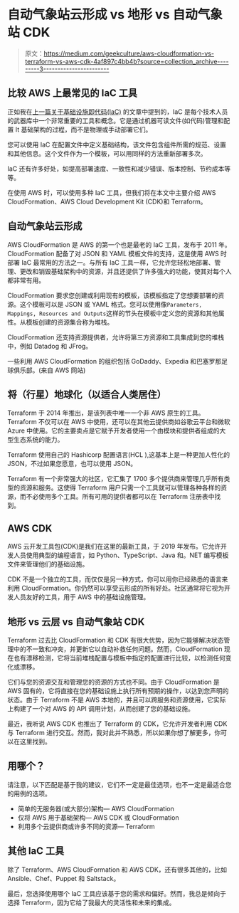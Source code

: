 # 自动气象站云形成 vs 地形 vs 自动气象站 CDK

> 原文：<https://medium.com/geekculture/aws-cloudformation-vs-terraform-vs-aws-cdk-4af897c4bb4b?source=collection_archive---------3----------------------->

## 比较 AWS 上最常见的 IaC 工具

正如我在[上一篇关于基础设施即代码(IaC)](/geekculture/what-is-infrastructure-as-code-iac-a10fef64f3b3) 的文章中提到的，IaC 是每个技术人员的武器库中一个非常重要的工具和概念。它是通过机器可读文件(如代码)管理和配置 It 基础架构的过程，而不是物理或手动部署它们。

您可以使用 IaC 在配置文件中定义基础结构，该文件包含组件所需的规范、设置和其他信息。这个文件作为一个模板，可以用同样的方法重新部署多次。

IaC 还有许多好处，如提高部署速度、一致性和减少错误、版本控制、节约成本等等。

在使用 AWS 时，可以使用多种 IaC 工具，但我们将在本文中主要介绍 AWS CloudFormation、AWS Cloud Development Kit (CDK)和 Terraform。

## 自动气象站云形成

AWS CloudFormation 是 AWS 的第一个也是最老的 IaC 工具，发布于 2011 年。CloudFormation 配备了对 JSON 和 YAML 模板文件的支持，这是使用 AWS 时部署 IaC 最常用的方法之一。与所有 IaC 工具一样，它允许您轻松地部署、管理、更改和销毁基础架构中的资源，并且还提供了许多强大的功能，使其对每个人都非常有用。

CloudFormation 要求您创建或利用现有的模板，该模板指定了您想要部署的资源。这个模板可以是 JSON 或 YAML 格式。您可以使用像`Parameters, Mappings, Resources and Outputs`这样的节头在模板中定义您的资源和其他属性。从模板创建的资源集合称为堆栈。

CloudFormation 还支持资源提供者，允许将第三方资源和工具集成到您的堆栈中，例如 Datadog 和 JFrog。

一些利用 AWS CloudFormation 的组织包括 GoDaddy、Expedia 和巴塞罗那足球俱乐部。(来自 AWS 网站)

## 将（行星）地球化（以适合人类居住）

Terraform 于 2014 年推出，是该列表中唯一一个非 AWS 原生的工具。Terraform 不仅可以在 AWS 中使用，还可以在其他云提供商如谷歌云平台和微软 Azure 中使用。它的主要卖点是它赋予开发者使用一个由模块和提供者组成的大型生态系统的能力。

Terraform 使用自己的 Hashicorp 配置语言(HCL ),这基本上是一种更加人性化的 JSON，不过如果您愿意，也可以使用 JSON。

Terraform 有一个非常强大的社区，它汇集了 1700 多个提供商来管理几乎所有类型的资源和服务。这使得 Terraform 用户只需一个工具就可以管理各种各样的资源，而不必使用多个工具。所有可用的提供者都可以在 Terraform 注册表中找到。

## AWS CDK

AWS 云开发工具包(CDK)是我们在这里的最新工具，于 2019 年发布。它允许开发人员使用典型的编程语言，如 Python、TypeScript、Java 和。NET 编写模板文件来管理他们的基础设施。

CDK 不是一个独立的工具，而仅仅是另一种方式，你可以用你已经熟悉的语言来利用 CloudFormation。你仍然可以享受云形成的所有好处。社区通常将它视为开发人员友好的工具，用于 AWS 中的基础设施管理。

## 地形 vs 云层 vs 自动气象站 CDK

Terraform 过去比 CloudFormation 和 CDK 有很大优势，因为它能够解决状态管理中的不一致和冲突，并更新它以自动补救任何问题。然而，CloudFormation 现在也有漂移检测，它将当前堆栈配置与模板中指定的配置进行比较，以检测任何变化或漂移。

它们与您的资源交互和管理您的资源的方式也不同。由于 CloudFormation 是 AWS 固有的，它将直接在您的基础设施上执行所有预期的操作，以达到您声明的状态。由于 Terraform 不是 AWS 本地的，并且可以跨服务和资源使用，它实际上构建了一个对 AWS 的 API 调用计划，从而创建了您的基础设施。

最近，我听说 AWS CDK 也推出了 Terraform 的 CDK，它允许开发者利用 CDK 与 Terraform 进行交互。然而，我对此并不熟悉，所以如果你想了解更多，你可以在这里找到。

## 用哪个？

请注意，以下匹配是基于我的建议，它们不一定是最佳选项，也不一定是最适合您的用例的选项。

*   简单的无服务器(或大部分)架构— AWS CloudFormation
*   仅将 AWS 用于基础架构— AWS CDK 或 CloudFormation
*   利用多个云提供商或许多不同的资源— Terraform

## 其他 IaC 工具

除了 Terraform、AWS CloudFormation 和 AWS CDK，还有很多其他的，比如 Ansible、Chef、Puppet 和 Saltstack。

最后，您选择使用哪个 IaC 工具应该基于您的需求和偏好。然而，我总是倾向于选择 Terraform，因为它给了我最大的灵活性和未来的集成。